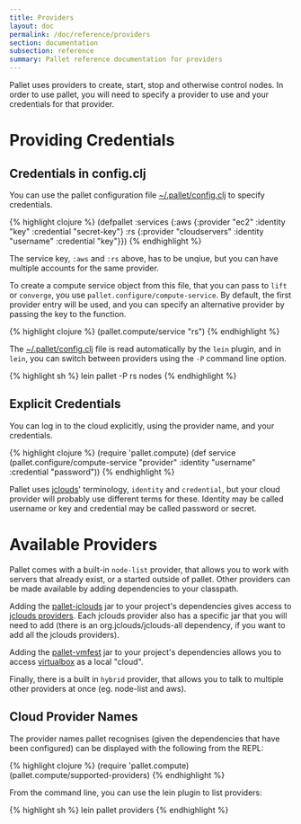 ```yaml
---
title: Providers
layout: doc
permalink: /doc/reference/providers
section: documentation
subsection: reference
summary: Pallet reference documentation for providers
---
```


Pallet uses providers to create, start, stop and otherwise control nodes.  In
order to use pallet, you will need to specify a provider to use and your
credentials for that provider.

# Providing Credentials

## Credentials in config.clj

You can use the pallet configuration file
[~/.pallet/config.clj](/doc/reference/config.clj) to specify credentials.

{% highlight clojure %}
  (defpallet
    :services
      {:aws {:provider "ec2"
             :identity "key"
             :credential "secret-key"}
       :rs  {:provider "cloudservers"
             :identity "username"
             :credential "key"}})
{% endhighlight %}

The service key, `:aws` and `:rs` above, has to be unqiue, but you can have
multiple accounts for the same provider.

To create a compute service object from this file, that you can pass to `lift`
or `converge`, you use `pallet.configure/compute-service`. By default, the first
provider entry will be used, and you can specify an alternative provider by
passing the key to the function.

{% highlight clojure %}
  (pallet.compute/service "rs")
{% endhighlight %}

The [~/.pallet/config.clj](/doc/reference/config.clj) file is read automatically
by the `lein` plugin, and in `lein`, you can switch between providers using the
`-P` command line option.

{% highlight sh %}
  lein pallet -P rs nodes
{% endhighlight %}

## Explicit Credentials

You can log in to the cloud explicitly, using the provider name, and your
credentials.

{% highlight clojure %}
  (require 'pallet.compute)
  (def service
    (pallet.configure/compute-service
     "provider" :identity "username" :credential "password"))
{% endhighlight %}

Pallet uses [jclouds](http://jclouds.org)' terminology, `identity` and
`credential`, but your cloud provider will probably use different
terms for these. Identity may be called username or key and credential
may be called password or secret.


# Available Providers

Pallet comes with a built-in `node-list` provider, that allows you to work with
servers that already exist, or a started outside of pallet. Other providers can
be made available by adding dependencies to your classpath.

Adding the [pallet-jclouds](https://github.com/pallet/pallet-jclouds) jar to
your project's dependencies gives access to
[jclouds providers](http://www.jclouds.org/documentation/reference/supported-providers/).
Each jclouds provider also has a specific jar that you will need to add (there
is an org.jclouds/jclouds-all dependency, if you want to add all the jclouds
providers).

Adding the [pallet-vmfest](https://github.com/pallet/pallet-vmfest) jar to your
project's dependencies allows you to access
[virtualbox](https://www.virtualbox.org/) as a local "cloud".

Finally, there is a built in `hybrid` provider, that allows you to talk to
multiple other providers at once (eg. node-list and aws).

## Cloud Provider Names

The provider names pallet recognises (given the dependencies that have been
configured) can be displayed with the following from the REPL:

{% highlight clojure %}
   (require 'pallet.compute)
   (pallet.compute/supported-providers)
{% endhighlight %}

From the command line, you can use the lein plugin to list providers:

{% highlight sh %}
   lein pallet providers
{% endhighlight %}
